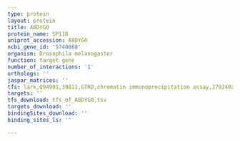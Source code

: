 ```yaml
---
type: protein
layout: protein
title: A8DYG0
protein_name: SP118
uniprot_accession: A8DYG0
ncbi_gene_id: '5740868'
organism: Drosophila melanogaster
function: target gene
number_of_interactions: '1'
orthologs: ''
jaspar_matrices: ''
tfs: lark,Q94901,38811,GTRD,chromatin immunoprecipitation assay,27924024%5Buid%5D,No
targets: ''
tfs_download: tfs_of_A8DYG0.tsv
targets_download: ''
bindingSites_download: ''
binding_sites_ls: ''

---
```

